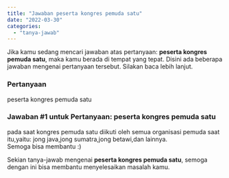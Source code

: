 ```yaml
---
title: "Jawaban peserta kongres pemuda satu"
date: "2022-03-30"
categories: 
  - "tanya-jawab"
---
```


Jika kamu sedang mencari jawaban atas pertanyaan: **peserta kongres pemuda satu**, maka kamu berada di tempat yang tepat. Disini ada beberapa jawaban mengenai pertanyaan tersebut. Silakan baca lebih lanjut.

### Pertanyaan

peserta kongres pemuda satu

### Jawaban #1 untuk Pertanyaan: peserta kongres pemuda satu

pada saat kongres pemuda satu diikuti oleh semua organisasi pemuda saat itu,yaitu: jong java,jong sumatra,jong betawi,dan lainnya.  
Semoga bisa membantu :)

Sekian tanya-jawab mengenai **peserta kongres pemuda satu**, semoga dengan ini bisa membantu menyelesaikan masalah kamu.
